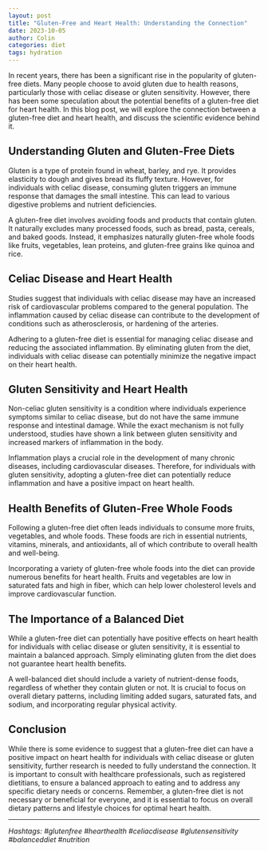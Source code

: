 ```yaml
---
layout: post
title: "Gluten-Free and Heart Health: Understanding the Connection"
date: 2023-10-05
author: Colin
categories: diet
tags: hydration
---
```


In recent years, there has been a significant rise in the popularity of gluten-free diets. Many people choose to avoid gluten due to health reasons, particularly those with celiac disease or gluten sensitivity. However, there has been some speculation about the potential benefits of a gluten-free diet for heart health. In this blog post, we will explore the connection between a gluten-free diet and heart health, and discuss the scientific evidence behind it.

## **Understanding Gluten and Gluten-Free Diets**

Gluten is a type of protein found in wheat, barley, and rye. It provides elasticity to dough and gives bread its fluffy texture. However, for individuals with celiac disease, consuming gluten triggers an immune response that damages the small intestine. This can lead to various digestive problems and nutrient deficiencies.

A gluten-free diet involves avoiding foods and products that contain gluten. It naturally excludes many processed foods, such as bread, pasta, cereals, and baked goods. Instead, it emphasizes naturally gluten-free whole foods like fruits, vegetables, lean proteins, and gluten-free grains like quinoa and rice.

## **Celiac Disease and Heart Health**

Studies suggest that individuals with celiac disease may have an increased risk of cardiovascular problems compared to the general population. The inflammation caused by celiac disease can contribute to the development of conditions such as atherosclerosis, or hardening of the arteries.

Adhering to a gluten-free diet is essential for managing celiac disease and reducing the associated inflammation. By eliminating gluten from the diet, individuals with celiac disease can potentially minimize the negative impact on their heart health.

## **Gluten Sensitivity and Heart Health**

Non-celiac gluten sensitivity is a condition where individuals experience symptoms similar to celiac disease, but do not have the same immune response and intestinal damage. While the exact mechanism is not fully understood, studies have shown a link between gluten sensitivity and increased markers of inflammation in the body.

Inflammation plays a crucial role in the development of many chronic diseases, including cardiovascular diseases. Therefore, for individuals with gluten sensitivity, adopting a gluten-free diet can potentially reduce inflammation and have a positive impact on heart health.

## **Health Benefits of Gluten-Free Whole Foods**

Following a gluten-free diet often leads individuals to consume more fruits, vegetables, and whole foods. These foods are rich in essential nutrients, vitamins, minerals, and antioxidants, all of which contribute to overall health and well-being.

Incorporating a variety of gluten-free whole foods into the diet can provide numerous benefits for heart health. Fruits and vegetables are low in saturated fats and high in fiber, which can help lower cholesterol levels and improve cardiovascular function.

## **The Importance of a Balanced Diet**

While a gluten-free diet can potentially have positive effects on heart health for individuals with celiac disease or gluten sensitivity, it is essential to maintain a balanced approach. Simply eliminating gluten from the diet does not guarantee heart health benefits.

A well-balanced diet should include a variety of nutrient-dense foods, regardless of whether they contain gluten or not. It is crucial to focus on overall dietary patterns, including limiting added sugars, saturated fats, and sodium, and incorporating regular physical activity.

## **Conclusion**

While there is some evidence to suggest that a gluten-free diet can have a positive impact on heart health for individuals with celiac disease or gluten sensitivity, further research is needed to fully understand the connection. It is important to consult with healthcare professionals, such as registered dietitians, to ensure a balanced approach to eating and to address any specific dietary needs or concerns. Remember, a gluten-free diet is not necessary or beneficial for everyone, and it is essential to focus on overall dietary patterns and lifestyle choices for optimal heart health.

---

*Hashtags: #glutenfree #hearthealth #celiacdisease #glutensensitivity #balanceddiet #nutrition*